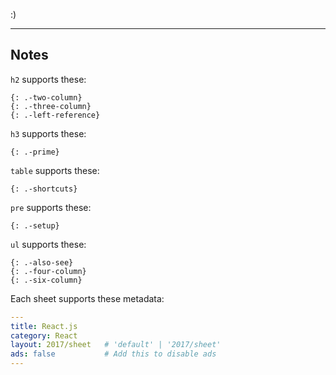 :)

---

## Notes

`h2` supports these:

    {: .-two-column}
    {: .-three-column}
    {: .-left-reference}

`h3` supports these:

    {: .-prime}

`table` supports these:

    {: .-shortcuts}

`pre` supports these:

    {: .-setup}

`ul` supports these:

    {: .-also-see}
    {: .-four-column}
    {: .-six-column}

Each sheet supports these metadata:

```yml
---
title: React.js
category: React
layout: 2017/sheet   # 'default' | '2017/sheet'
ads: false           # Add this to disable ads
---
```
